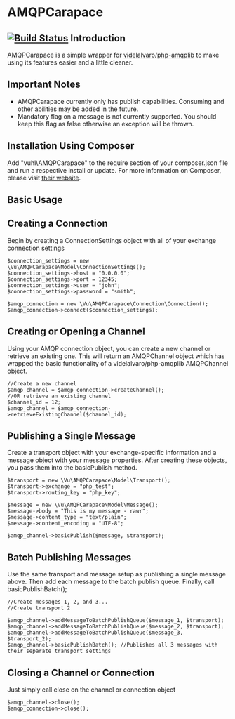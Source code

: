 AMQPCarapace
============
[![Build Status](https://travis-ci.org/vuhl/AMQPCarapace.svg?branch=master)](https://travis-ci.org/vuhl/AMQPCarapace)
Introduction
------------
AMQPCarapace is a simple wrapper for [videlalvaro/php-amqplib](https://github.com/videlalvaro/php-amqplib)
to make using its features easier and a little cleaner.

Important Notes
---------------
- AMQPCarapace currently only has publish capabilities. Consuming and other abilities may be added in the future.
- Mandatory flag on a message is not currently supported. You should keep this flag as false otherwise an exception will be thrown.

Installation Using Composer
---------------------------
Add "vuhl\AMQPCarapace" to the require section of your composer.json file and run a respective install or update.
For more information on Composer, please visit [their website](https://getcomposer.org/).

Basic Usage
-----------

Creating a Connection
---------------------
Begin by creating a ConnectionSettings object with all of your exchange connection settings

    $connection_settings = new \Vu\AMQPCarapace\Model\ConnectionSettings();
    $connection_settings->host = "0.0.0.0";
    $connection_settings->port = 12345;
    $connection_settings->user = "john";
    $connection_settings->password = "smith";

    $amqp_connection = new \Vu\AMQPCarapace\Connection\Connection();
    $amqp_connection->connect($connection_settings);

Creating or Opening a Channel
-----------------------------
Using your AMQP connection object, you can create a new channel or retrieve an existing one. This will return an AMQPChannel object which has wrapped the basic functionality of a videlalvaro/php-amqplib AMQPChannel object.

    //Create a new channel
    $amqp_channel = $amqp_connection->createChannel();
    //OR retrieve an existing channel
    $channel_id = 12;
    $amqp_channel = $amqp_connection->retrieveExistingChannel($channel_id);

Publishing a Single Message
--------------------
Create a transport object with your exchange-specific information and a message object with your message properties. After creating these objects, you pass them into the basicPublish method.

    $transport = new \Vu\AMQPCarapace\Model\Transport();
    $transport->exchange = "php_test";
    $transport->routing_key = "php_key";

    $message = new \Vu\AMQPCarapace\Model\Message();
    $message->body = "This is my message - rawr";
    $message->content_type = "text/plain";
    $message->content_encoding = "UTF-8";

    $amqp_channel->basicPublish($message, $transport);

Batch Publishing Messages
-------------------------
Use the same transport and message setup as publishing a single message above. Then add each message to the batch publish queue. Finally, call basicPublishBatch();

    //Create messages 1, 2, and 3...
    //Create transport 2

    $amqp_channel->addMessageToBatchPublishQueue($message_1, $transport);
    $amqp_channel->addMessageToBatchPublishQueue($message_2, $transport);
    $amqp_channel->addMessageToBatchPublishQueue($message_3, $transport_2);
    $amqp_channel->basicPublishBatch(); //Publishes all 3 messages with their separate transport settings

Closing a Channel or Connection
-------------------------------
Just simply call close on the channel or connection object

    $amqp_channel->close();
    $amqp_connection->close(); 

